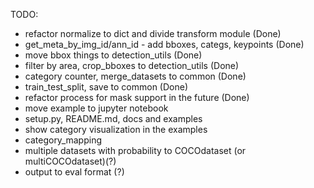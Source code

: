 TODO:

- refactor normalize to dict and divide transform module (Done)
- get_meta_by_img_id/ann_id - add bboxes, categs, keypoints (Done)
- move bbox things to detection_utils (Done)
- filter by area, crop_bboxes to detection_utils (Done)
- category counter, merge_datasets to common (Done)
- train_test_split, save to common (Done)
- refactor process for mask support in the future (Done)
- move example to jupyter notebook
- setup.py, README.md, docs and examples
- show category visualization in the examples
- category_mapping
- multiple datasets with probability to COCOdataset (or multiCOCOdataset)(?)
- output to eval format (?)
